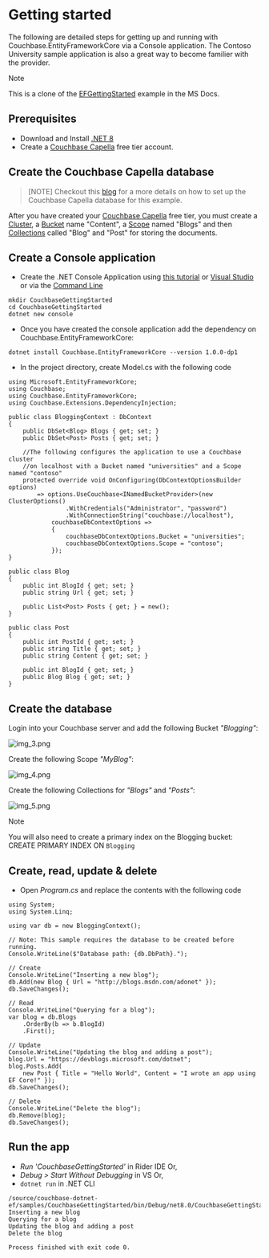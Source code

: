 # Getting started
The following are detailed steps for getting up and running with Couchbase.EntityFrameworkCore via a Console application. The Contoso University sample application is also a great way to become familier with the provider.

> [!NOTE]
> This is a clone of the [EFGettingStarted](https://learn.microsoft.com/en-us/ef/core/get-started/overview/first-app) example in the MS Docs.

## Prerequisites
* Download and Install [.NET 8](https://dotnet.microsoft.com/en-us/download/dotnet/8.0)
* Create a [Couchbase Capella](https://docs.couchbase.com/cloud/get-started/create-account.html) free  tier account.

## Create the Couchbase Capella database

>[NOTE]
> Checkout this [blog](https://jeffrymorris.net/2024/12/07/getting-started-with-ef-core-couchbase-db-provider/) for a more details on how to set up the Couchbase Capella database for this example.

After you have created your [Couchbase Capella](https://docs.couchbase.com/cloud/get-started/create-account.html) free tier, you must create a [Cluster](https://docs.couchbase.com/server/current/learn/clusters-and-availability/clusters-and-availability.html#clusters), a [Bucket](https://docs.couchbase.com/server/current/learn/buckets-memory-and-storage/buckets.html) name "Content", a [Scope](https://docs.couchbase.com/server/current/learn/data/scopes-and-collections.html) named "Blogs" and then [Collections](https://docs.couchbase.com/server/current/learn/data/scopes-and-collections.html) called "Blog" and "Post" for storing the documents.

## Create a Console application
* Create the .NET Console Application using [this tutorial](https://learn.microsoft.com/en-us/dotnet/core/tutorials/with-visual-studio-code?pivots=dotnet-8-0) or [Visual Studio](https://learn.microsoft.com/en-us/dotnet/core/tutorials/with-visual-studio?pivots=dotnet-8-0) or via the [Command Line](https://learn.microsoft.com/en-us/dotnet/core/tools/dotnet-new)
```
mkdir CouchbaseGettingStarted
cd CouchbaseGettingStarted
dotnet new console
```
* Once you have created the console application add the dependency on Couchbase.EntityFrameworkCore:
```
dotnet install Couchbase.EntityFrameworkCore --version 1.0.0-dp1
```
* In the project directory, create Model.cs with the following code
```
using Microsoft.EntityFrameworkCore;
using Couchbase;
using Couchbase.EntityFrameworkCore;
using Couchbase.Extensions.DependencyInjection;

public class BloggingContext : DbContext
{
    public DbSet<Blog> Blogs { get; set; }
    public DbSet<Post> Posts { get; set; }
    
    //The following configures the application to use a Couchbase cluster
    //on localhost with a Bucket named "universities" and a Scope named "contoso"
    protected override void OnConfiguring(DbContextOptionsBuilder options)
        => options.UseCouchbase<INamedBucketProvider>(new ClusterOptions()
                .WithCredentials("Administrator", "password")
                .WithConnectionString("couchbase://localhost"),
            couchbaseDbContextOptions =>
            {
                couchbaseDbContextOptions.Bucket = "universities";
                couchbaseDbContextOptions.Scope = "contoso";
            });
}

public class Blog
{
    public int BlogId { get; set; }
    public string Url { get; set; }

    public List<Post> Posts { get; } = new();
}

public class Post
{
    public int PostId { get; set; }
    public string Title { get; set; }
    public string Content { get; set; }

    public int BlogId { get; set; }
    public Blog Blog { get; set; }
}
```
## Create the database
Login into your Couchbase server and add the following Bucket _"Blogging"_:

![img_3.png](img_3.png)

Create the following Scope _"MyBlog"_:

![img_4.png](img_4.png)

Create the following Collections for _"Blogs"_ and _"Posts"_:

![img_5.png](img_5.png)

> [!NOTE]
> You will also need to create a primary index on the Blogging bucket:
> CREATE PRIMARY INDEX ON `Blogging`

## Create, read, update & delete
* Open _Program.cs_ and replace the contents with the following code
```
using System;
using System.Linq;

using var db = new BloggingContext();

// Note: This sample requires the database to be created before running.
Console.WriteLine($"Database path: {db.DbPath}.");

// Create
Console.WriteLine("Inserting a new blog");
db.Add(new Blog { Url = "http://blogs.msdn.com/adonet" });
db.SaveChanges();

// Read
Console.WriteLine("Querying for a blog");
var blog = db.Blogs
    .OrderBy(b => b.BlogId)
    .First();

// Update
Console.WriteLine("Updating the blog and adding a post");
blog.Url = "https://devblogs.microsoft.com/dotnet";
blog.Posts.Add(
    new Post { Title = "Hello World", Content = "I wrote an app using EF Core!" });
db.SaveChanges();

// Delete
Console.WriteLine("Delete the blog");
db.Remove(blog);
db.SaveChanges();
```

## Run the app
* _Run 'CouchbaseGettingStarted'_ in Rider IDE Or,
* _Debug > Start Without Debugging_ in VS Or,
* `dotnet run` in .NET CLI
```
/source/couchbase-dotnet-ef/samples/CouchbaseGettingStarted/bin/Debug/net8.0/CouchbaseGettingStarted
Inserting a new blog
Querying for a blog
Updating the blog and adding a post
Delete the blog

Process finished with exit code 0.

```